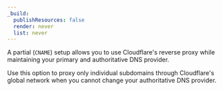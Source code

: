 ```yaml
---
_build:
  publishResources: false
  render: never
  list: never
---
```


A partial (`CNAME`) setup allows you to use Cloudflare's reverse proxy while maintaining your primary and authoritative DNS provider.

Use this option to proxy only individual subdomains through Cloudflare's global network when you cannot change your authoritative DNS provider.
